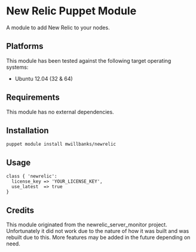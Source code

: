 New Relic Puppet Module
=======================

A module to add New Relic to your nodes.

Platforms
---------

This module has been tested against the following target operating systems:

* Ubuntu 12.04 (32 & 64)

Requirements
------------

This module has no external dependencies.

Installation
------------

    puppet module install mwillbanks/newrelic

Usage
-----

    class { 'newrelic':
      license_key => 'YOUR_LICENSE_KEY',
      use_latest  => true
    }

Credits
-------

This module originated from the newrelic_server_monitor project.  Unfortunately
it did not work due to the nature of how it was built and was rebuilt due to
this.  More features may be added in the future depending on need.
